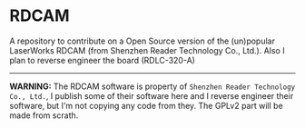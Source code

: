 # RDCAM
A repository to contribute on a Open Source version of the (un)popular LaserWorks RDCAM (from Shenzhen Reader Technology Co., Ltd.). Also I plan to reverse engineer the board (RDLC-320-A)

---

**WARNING:** The RDCAM software is property of `Shenzhen Reader Technology Co., Ltd.`, I publish some of their software here and I reverse engineer their software, but I'm not copying any code from they. The GPLv2 part will be made from scrath.
